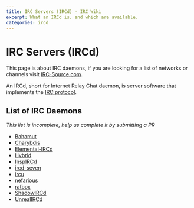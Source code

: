 ```yaml
---
title: IRC Servers (IRCd) - IRC Wiki
excerpt: What an IRCd is, and which are available.
categories: ircd
---
```

# IRC Servers (IRCd)
This page is about IRC daemons, if you are looking for a list of networks or channels visit [IRC-Source.com](https://irc-source.com).

An IRCd, short for Internet Relay Chat daemon, is server software that implements the [IRC protocol](/wiki/protocol).

## List of IRC Daemons
*This list is incomplete, help us complete it by submitting a PR*
* [Bahamut](/wiki/ircd/Bahamut)
* [Charybdis](/wiki/ircd/charybdis)
* [Elemental-IRCd](/wiki/ircd/elemental-ircd)
* [Hybrid](/wiki/ircd/hybrid)
* [InspIRCd](/wiki/ircd/inspircd)
* [ircd-seven](/wiki/ircd/ircd-seven)
* [ircu](/wiki/ircd/ircu)
* [nefarious](/wiki/ircd/nefarious)
* [ratbox](/wiki/ircd/ratbox)
* [ShadowIRCd](/wiki/ircd/shadowircd)
* [UnrealIRCd](/wiki/ircd/unreal)
